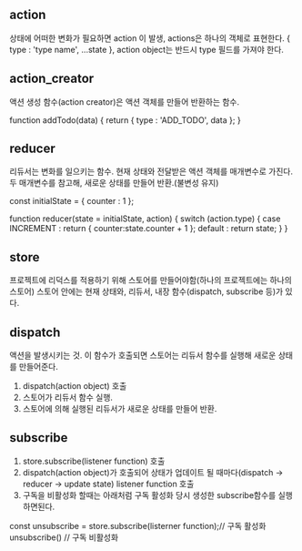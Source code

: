

## action
상태에 어떠한 변화가 필요하면 action 이 발생, actions은 하나의 객체로 표현한다.
{ type : 'type name', ...state }, action object는 반드시 type 필드를 가져야 한다.

## action_creator
액션 생성 함수(action creator)은 액션 객체를 만들어 반환하는 함수.

function addTodo(data) { return { type : 'ADD_TODO', data }; }

## reducer
리듀서는 변화를 일으키는 함수. 현재 상태와 전달받은 액션 객체를 매개변수로 가진다.
두 매개변수를 참고해, 새로운 상태를 만들어 반환.(불변성 유지)

const initialState = { counter : 1 };

function reducer(state = initialState, action) {
    switch (action.type) {
        case INCREMENT :
            return { counter:state.counter + 1 };
        default :
            return state;
    }
}

## store
프로젝트에 리덕스를 적용하기 위해 스토어를 만들어야함(하나의 프로젝트에는 하나의 스토어)
스토어 안에는 현재 상태와, 리듀서, 내장 함수(dispatch, subscribe 등)가 있다.

## dispatch
액션을 발생시키는 것.
이 함수가 호출되면 스토어는 리듀서 함수를 실행해 새로운 상태를 만들어준다.

1. dispatch(action object) 호출
2. 스토어가 리듀서 함수 실행.
3. 스토어에 의해 실행된 리듀서가 새로운 상태를 만들어 반환.

## subscribe

1. store.subscribe(listener function) 호출
2. dispatch(action object)가 호출되어 상태가 업데이트 될 때마다(dispatch -> reducer -> update state)
   listener function 호출
3. 구독을 비활성화 할때는 아래처럼 구독 활성화 당시 생성한 subscribe함수를 실행하면된다.

const unsubscribe = store.subscribe(listerner function);// 구독 활성화
unsubscribe() // 구독 비활성화
